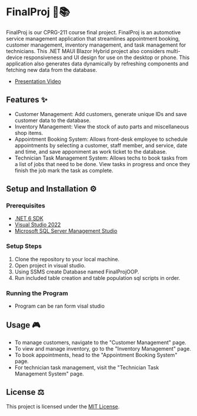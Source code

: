 # FinalProj 🚀📚

FinalProj is our CPRG-211 course final project.
FinalProj is an automotive service management application that streamlines appointment booking, customer management, inventory management, and task management for technicians.
This .NET MAUI Blazor Hybrid project also considers multi-device responsiveness and UI design for use on the desktop or phone. 
This application also generates data dynamically by refreshing components and fetching new data from the database.
- [Presentation Video](https://www.youtube.com/watch?v=--FMh7JCEro&ab_channel=IsaacBean)

## Features ✨
- Customer Management: Add customers, generate unique IDs and save customer data to the database.
- Inventory Management: View the stock of auto parts and miscellaneous shop items.
- Appointment Booking System: Allows front-desk employee to schedule appointments by selecting a customer, staff member, and service, date and time, and save apponiment as work ticket to the database.
- Technician Task Management System: Allows techs to book tasks from a list of jobs that need to be done. View tasks in progress and once they finish the job mark the task as complete.

## Setup and Installation ⚙️
### Prerequisites
- [.NET 6 SDK](https://dotnet.microsoft.com/download/dotnet/6.0)
- [Visual Studio 2022](https://visualstudio.microsoft.com/downloads/)
- [Microsoft SQL Server Management Studio](https://learn.microsoft.com/en-us/sql/ssms/download-sql-server-management-studio-ssms?view=sql-server-ver16)

### Setup Steps
1. Clone the repository to your local machine.
2. Open project in visual studio.
3. Using SSMS create Database named FinalProjOOP.
4. Run included table creation and table population sql scripts in order.

### Running the Program
- Program can be ran form visal studio

## Usage 🎮
- To manage customers, navigate to the "Customer Management" page.
- To view and manage inventory, go to the "Inventory Management" page.
- To book appointments, head to the "Appointment Booking System" page.
- For technician task management, visit the "Technician Task Management System" page.

## License ⚖️
This project is licensed under the [MIT License](https://choosealicense.com/licenses/mit/).
